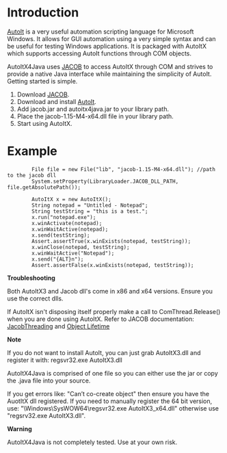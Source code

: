 # Introduction #
[AutoIt](http://www.autoitscript.com/autoit3/index.shtml) is a very useful automation scripting language for Microsoft Windows. It allows for GUI automation using a very simple syntax and can be useful for testing Windows applications. It is packaged with AutoItX which supports accessing AutoIt functions through COM objects.

AutoItX4Java uses [JACOB](http://sourceforge.net/projects/jacob-project/) to access AutoItX through COM and strives to provide a native Java interface while maintaining the simplicity of AutoIt. Getting started is simple.

  1. Download [JACOB](http://sourceforge.net/projects/jacob-project/).
  1. Download and install [AutoIt](http://www.autoitscript.com/autoit3/index.shtml).
  1. Add jacob.jar and autoitx4java.jar to your library path.
  1. Place the jacob-1.15-M4-x64.dll file in your library path.
  1. Start using AutoItX.

# Example #
```
        File file = new File("lib", "jacob-1.15-M4-x64.dll"); //path to the jacob dll
        System.setProperty(LibraryLoader.JACOB_DLL_PATH, file.getAbsolutePath());

        AutoItX x = new AutoItX();
        String notepad = "Untitled - Notepad";
        String testString = "this is a test.";
        x.run("notepad.exe");
        x.winActivate(notepad);
        x.winWaitActive(notepad);
        x.send(testString);
        Assert.assertTrue(x.winExists(notepad, testString));
        x.winClose(notepad, testString);
        x.winWaitActive("Notepad");
        x.send("{ALT}n");
        Assert.assertFalse(x.winExists(notepad, testString));
```

**Troubleshooting**

Both AutoItX3 and Jacob dll's come in x86 and x64 versions. Ensure you use the correct dlls.

If AutoItX isn't disposing itself properly make a call to ComThread.Release() when you are done using AutoItX.
Refer to JACOB documentation: [JacobThreading](http://danadler.com/jacob/JacobThreading.html) and [Object Lifetime](http://danadler.com/jacob/JacobComLifetime.html)

**Note**

If you do not want to install AutoIt, you can just grab AutoItX3.dll and register it with: regsvr32.exe AutoItX3.dll

AutoItX4Java is comprised of one file so you can either use the jar or copy the .java file into your source.

If you get errors like: "Can’t co-create object" then ensure you have the AuotItX dll registered. If you need to manually register the 64 bit version, use: "\Windows\SysWOW64\regsvr32.exe AutoItX3\_x64.dll" otherwise use "regsrv32.exe AutoItX3.dll".

**Warning**

AutoItX4Java is not completely tested. Use at your own risk.